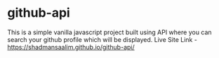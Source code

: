 # github-api
This is a simple vanilla javascript project built using API where you can search your github profile which will be displayed.
Live Site Link - https://shadmansaalim.github.io/github-api/
